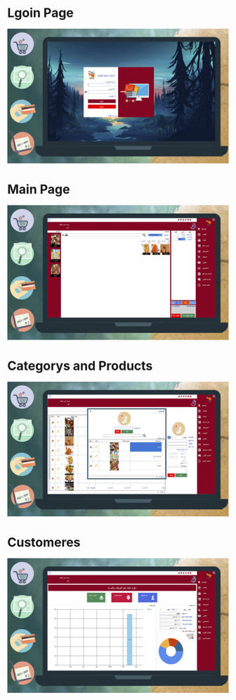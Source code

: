
# Lgoin Page 

<img src="0-Login.jpg">

# Main Page 

<img src="1-home.png">

# Categorys and Products

<img src="5-Product AND Categorys.jpg">

# Customeres

<img src="7-Customer.jpg">
